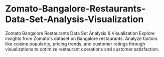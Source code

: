 # Zomato-Bangalore-Restaurants-Data-Set-Analysis-Visualization
Zomato Bangalore Restaurants Data Set Analysis &amp; Visualization Explore insights from Zomato's dataset on Bangalore restaurants. Analyze factors like cuisine popularity, pricing trends, and customer ratings through visualizations to optimize restaurant operations and customer satisfaction.
